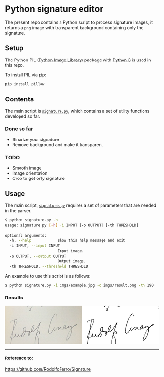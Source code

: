 # Python signature editor

The present repo contains a Python script to process signature images, it returns a `png` image with transparent background containing only the signature.

## Setup

The Python PIL ([Python Image Library](http://pillow.readthedocs.io/en/latest/)) package with [Python 3](https://www.python.org/downloads/) is used in this repo.

To install PIL via pip:

```bash
pip install pillow
```

## Contents

The main script is [`signature.py`](https://github.com/RodolfoFerro/Signature/blob/master/scripts/signature.py), which contains a set of utility functions developed so far.

### Done so far

- Binarize your signature
- Remove background and make it transparent

### TODO

- Smooth image
- Image orientation
- Crop to get only signature

## Usage

The main script, [`signature.py`](https://github.com/RodolfoFerro/Signature/blob/master/scripts/signature.py) requires a set of parameters that are needed in the parser.

```bash
$ python signature.py -h
usage: signature.py [-h] -i INPUT [-o OUTPUT] [-th THRESHOLD]

optional arguments:
  -h, --help            show this help message and exit
  -i INPUT, --input INPUT
                        Input image.
  -o OUTPUT, --output OUTPUT
                        Output image.
  -th THRESHOLD, --threshold THRESHOLD
```

An example to use this script is as follows:

```bash
$ python signature.py -i imgs/example.jpg -o imgs/result.png -th 190
```

### Results

<img src="https://raw.githubusercontent.com/RodolfoFerro/Signature/master/imgs/RudolfoAnaya.jpg" width="50%"><img src="https://raw.githubusercontent.com/RodolfoFerro/Signature/master/imgs/resultado.png" width="50%">

---

#### Reference to:

<https://github.com/RodolfoFerro/Signature>
